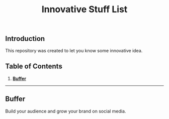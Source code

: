 <h1 align="center">
<br>
Innovative Stuff List
<br><br>
</h1>


## Introduction
This repository was created to let you know some innovative idea. 

## Table of Contents
1. **[Buffer](#1-buffer)**

---
## Buffer
Build your audience and grow your brand on social media.
